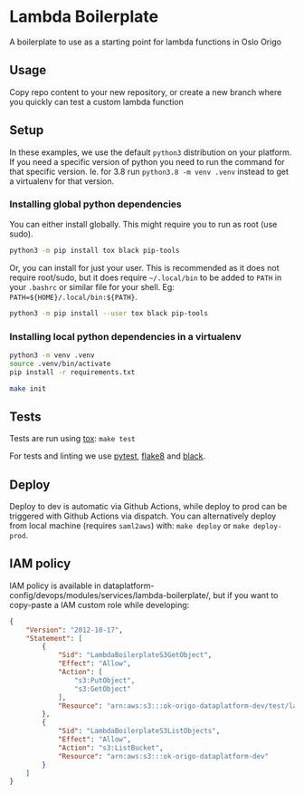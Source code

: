 Lambda Boilerplate
==================
A boilerplate to use as a starting point for lambda functions in Oslo Origo


## Usage
Copy repo content to your new repository, or create a new branch where you
quickly can test a custom lambda function


## Setup

In these examples, we use the default `python3` distribution on your platform.
If you need a specific version of python you need to run the command for that
specific version. Ie. for 3.8 run `python3.8 -m venv .venv` instead to get a
virtualenv for that version.

### Installing global python dependencies

You can either install globally. This might require you to run as root (use sudo).

```bash
python3 -m pip install tox black pip-tools
```

Or, you can install for just your user. This is recommended as it does not
require root/sudo, but it does require `~/.local/bin` to be added to `PATH` in
your `.bashrc` or similar file for your shell. Eg:
`PATH=${HOME}/.local/bin:${PATH}`.

```bash
python3 -m pip install --user tox black pip-tools
```


### Installing local python dependencies in a virtualenv

```bash
python3 -m venv .venv
source .venv/bin/activate
pip install -r requirements.txt
```

```bash
make init
```


## Tests

Tests are run using [tox](https://pypi.org/project/tox/): `make test`

For tests and linting we use [pytest](https://pypi.org/project/pytest/),
[flake8](https://pypi.org/project/flake8/) and
[black](https://pypi.org/project/black/).


## Deploy

Deploy to dev is automatic via Github Actions, while deploy to prod can be triggered with Github Actions via dispatch. You can alternatively deploy from local machine (requires `saml2aws`) with:
`make deploy` or `make deploy-prod`.


## IAM policy

IAM policy is available in
dataplatform-config/devops/modules/services/lambda-boilerplate/, but if you
want to copy-paste a IAM custom role while developing:

```json
{
    "Version": "2012-10-17",
    "Statement": [
        {
            "Sid": "LambdaBoilerplateS3GetObject",
            "Effect": "Allow",
            "Action": [
                "s3:PutObject",
                "s3:GetObject"
            ],
            "Resource": "arn:aws:s3:::ok-origo-dataplatform-dev/test/lambda-boilerplate/*"
        },
        {
            "Sid": "LambdaBoilerplateS3ListObjects",
            "Effect": "Allow",
            "Action": "s3:ListBucket",
            "Resource": "arn:aws:s3:::ok-origo-dataplatform-dev"
        }
    ]
}
```
